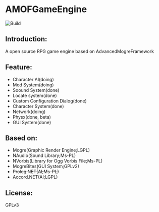 # AMOFGameEngine
![Build](https://api.travis-ci.org/cookgreen/AMOFGameEngine.svg?branch=master)

## Introduction:
A open source RPG game engine based on AdvancedMogreFramework

## Feature:
* Character AI(doing)
* Mod System(doing) 
* Soound System(done)  
* Locate system(done)  
* Custom Configuration Dialog(done)  
* Character System(done)  
* Network(doing)  
* Physx(done, beta)  
* GUI System(done) 

## Based on:
* Mogre(Graphic Render Engine;LGPL)  
* NAudio(Sound Library;Ms-PL)  
* NVorbis(Library for Ogg Vorbis File;Ms-PL)  
* MogreBites(GUI System;GPLv2)  
* <s>Prolog.NET(AI;Ms-PL)</s>  
* Accord.NET(AI;LGPL)  

## License:
GPLv3
